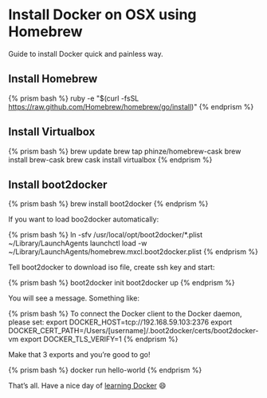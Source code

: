 Install Docker on OSX using Homebrew
====================================

Guide to install Docker quick and painless way.

Install Homebrew
----------------

{% prism bash %}
ruby -e "$(curl -fsSL https://raw.github.com/Homebrew/homebrew/go/install)"
{% endprism %}

Install Virtualbox
------------------

{% prism bash %}
brew update
brew tap phinze/homebrew-cask
brew install brew-cask
brew cask install virtualbox
{% endprism %}

Install boot2docker
-------------------

{% prism bash %}
brew install boot2docker
{% endprism %}

If you want to load boo2docker automatically:

{% prism bash %}
ln -sfv /usr/local/opt/boot2docker/*.plist ~/Library/LaunchAgents
launchctl load -w ~/Library/LaunchAgents/homebrew.mxcl.boot2docker.plist
{% endprism %}

Tell boot2docker to download iso file, create ssh key and start:

{% prism bash %}
boot2docker init
boot2docker up
{% endprism %}

You will see a message. Something like:

{% prism bash %}
To connect the Docker client to the Docker daemon, please set:
    export DOCKER_HOST=tcp://192.168.59.103:2376
    export DOCKER_CERT_PATH=/Users/[username]/.boot2docker/certs/boot2docker-vm
    export DOCKER_TLS_VERIFY=1
{% endprism %}

Make that 3 exports and you’re good to go!

{% prism bash %}
docker run hello-world
{% endprism %}

That’s all. Have a nice day of [learning Docker](https://docs.docker.com/userguide/) :smile:
